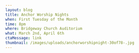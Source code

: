 ```yaml
---
layout: blog
title: Anchor Worship Nights
when: First Tuesday of the Month
time: 8pm
where: Bridgeway Church Auditorium
what: March 2nd, April 6th
ctaMessage: link
thumbnail: /images/uploads/anchorworshipnight-30of78-.jpg
---
```

